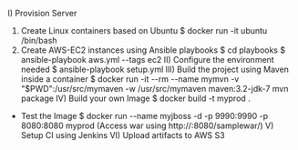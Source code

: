 
I) Provision Server
  1. Create Linux containers based on Ubuntu 
     $ docker run -it ubuntu /bin/bash
  2. Create AWS-EC2 instances using Ansible playbooks
     $ cd playbooks
     $ ansible-playbook aws.yml --tags ec2
II) Configure the environment needed
   $ ansible-playbook setup.yml
III) Build the project using Maven inside a container
   $ docker run -it --rm --name mymvn -v "$PWD":/usr/src/mymaven -w /usr/src/mymaven maven:3.2-jdk-7 mvn package
IV) Build your own Image
   $ docker build -t myprod .
   - Test the Image
     $ docker run --name myjboss -d -p 9990:9990 -p 8080:8080 myprod
       (Access war using http://<hostmachine>:8080/samplewar/)
V) Setup CI using Jenkins
VI) Upload artifacts to AWS S3
